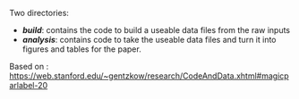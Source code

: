Two directories:
- ***build***: contains the code to build a useable data files from the raw inputs
- ***analysis***:  contains code to take the useable data files and turn it into figures and tables for the paper.

Based on : https://web.stanford.edu/~gentzkow/research/CodeAndData.xhtml#magicparlabel-20

